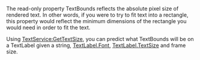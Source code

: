 The read-only property TextBounds reflects the absolute pixel size of rendered text. In other words, if you were to try to fit text into a rectangle, this property would reflect the minimum dimensions of the rectangle you would need in order to fit the text.

Using [TextService:GetTextSize](https://developer.roblox.com/en-us/api-reference/function/TextService/GetTextSize), you can predict what TextBounds will be on a TextLabel given a string, [TextLabel.Font](https://developer.roblox.com/en-us/api-reference/property/TextLabel/Font), [TextLabel.TextSize](https://developer.roblox.com/en-us/api-reference/property/TextLabel/TextSize) and frame size.